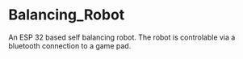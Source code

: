 # Balancing_Robot
An ESP 32 based self balancing robot.
The robot is controlable via a bluetooth connection to a game pad.
